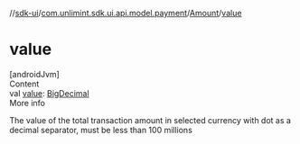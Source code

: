 //[sdk-ui](../../../index.md)/[com.unlimint.sdk.ui.api.model.payment](../index.md)/[Amount](index.md)/[value](value.md)



# value  
[androidJvm]  
Content  
val [value](value.md): [BigDecimal](https://developer.android.com/reference/kotlin/java/math/BigDecimal.html)  
More info  


The value of the total transaction amount in selected currency with dot as a decimal separator, must be less than 100 millions

  



